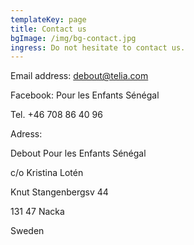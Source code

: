 ```yaml
---
templateKey: page
title: Contact us
bgImage: /img/bg-contact.jpg
ingress: Do not hesitate to contact us.
---
```

Email address: debout@telia.com



Facebook: Pour les Enfants Sénégal 



Tel.  +46 708 86 40 96

Adress:

Debout Pour les Enfants Sénégal 

c/o Kristina Lotén

Knut Stangenbergsv 44

131 47  Nacka

Sweden
